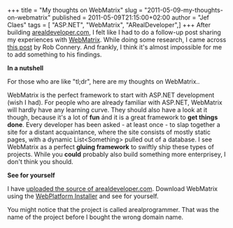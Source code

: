 +++
title = "My thoughts on WebMatrix"
slug = "2011-05-09-my-thoughts-on-webmatrix"
published = 2011-05-09T21:15:00+02:00
author = "Jef Claes"
tags = [ "ASP.NET", "WebMatrix", "ARealDeveloper",]
+++
After building
[arealdeveloper.com](http://jclaes.blogspot.com/2011/04/arealdevelopercom.html),
I felt like I had to do a follow-up post sharing my experiences with
[WebMatrix](http://www.asp.net/webmatrix). While doing some research, I
came across [this
post](http://blog.wekeroad.com/microsoft/someone-hit-their-head) by Rob
Connery. And frankly, I think it's almost impossible for me to add
something to his findings.  
  
**In a nutshell**  
  
For those who are like "tl;dr", here are my thoughts on WebMatrix..  
  
WebMatrix is the perfect framework to start with ASP.NET development
(wish I had). For people who are already familiar with ASP.NET,
WebMatrix will hardly have any learning curve. They should also have a
look at it though, because it's a lot of **fun** ánd it is a great
framework to **get things done**. Every developer has been asked - at
least once - to slap together a site for a distant acquaintance, where
the site consists of mostly static pages, with a dynamic
List&lt;Something&gt; pulled out of a database. I see WebMatrix as a
perfect **gluing framework** to swiftly ship these types of projects.
While you **could** probably also build something more enterprisey, I
don't think you should.  
  
**See for yourself**  
  
I have [uploaded the source of
arealdeveloper.com](http://dl.dropbox.com/u/19698383/Blog/ARealProgrammer.zip).
Download WebMatrix using the [WebPlatform
Installer](http://www.microsoft.com/web/downloads/platform.aspx) and see
for yourself.  
  
You might notice that the project is called arealprogrammer. That was
the name of the project before I bought the wrong domain name.
